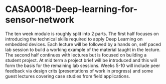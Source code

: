 # CASA0018-Deep-learning-for-sensor-network
The ten week module is roughly split into 2 parts. The first half focuses on introducing the technical skills required to apply Deep Learning on embedded devices. Each lecture will be followed by a hands on, self paced lab session to build a working example of the material taught in the lecture.  The second half continues with lectures but is focused on building a student project. At mid term a project brief will be introduced and this will form the basis for the remaining lab sessions. Weeks 5-10 will include peer feedback via design crits (presentations of work in progress) and some guest lectures covering case studies from field applications.
